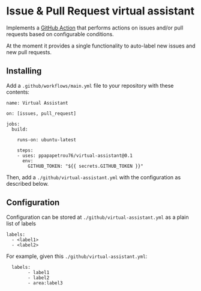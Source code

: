 # Issue & Pull Request virtual assistant

Implements a [GitHub
Action](https://help.github.com/en/categories/automating-your-workflow-with-github-actions)
that performs actions on issues and/or pull requests based on configurable conditions.

At the moment it provides a single functionality to auto-label new issues and new pull requests.

## Installing

Add a `.github/workflows/main.yml` file to your repository with these
contents:

	name: Virtual Assistant

	on: [issues, pull_request]

	jobs:
	  build:

		runs-on: ubuntu-latest

		steps:
		- uses: ppapapetrou76/virtual-assistant@0.1
		  env:
			GITHUB_TOKEN: "${{ secrets.GITHUB_TOKEN }}"

Then, add a `./github/virtual-assistant.yml` with the configuration as described
below.

## Configuration

Configuration can be stored at `./github/virtual-assistant.yml` as a plain list of labels

    labels:
      - <label1>
      - <label2>


For example, given this `./github/virtual-assistant.yml`:

      labels:
            - label1
            - label2
            - area:label3
